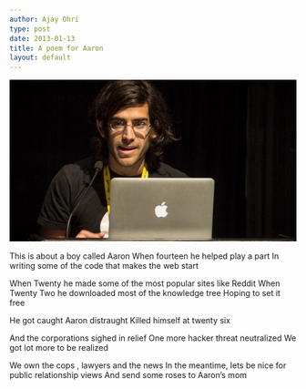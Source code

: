 ```yaml
---
author: Ajay Ohri
type: post
date: 2013-01-13
title: A poem for Aaron
layout: default
---
```

![Aaron at podium](/images/aaron-podium.jpg)

This is about a boy called Aaron
When fourteen he helped play a part
In writing some of the code that makes the web start

When Twenty he made some of the most popular sites like Reddit
When Twenty Two he downloaded most of the  knowledge tree
Hoping to set it free

He got caught
Aaron distraught
Killed himself at twenty six

And the corporations sighed in relief
One more hacker threat neutralized
We got lot more to be realized

We own the cops , lawyers and the news
In the meantime, lets be nice for public relationship views
And send some roses to Aaron’s mom
